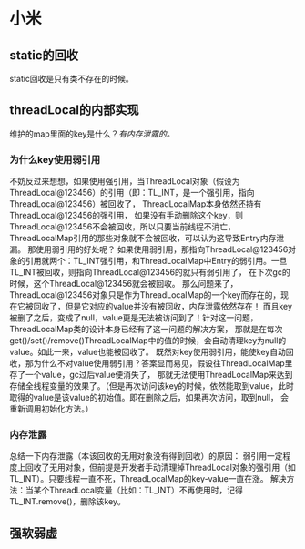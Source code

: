 # 小米
## static的回收
static回收是只有类不存在的时候。
## threadLocal的内部实现
维护的map里面的key是什么？*有内存泄露的。*
### 为什么key使用弱引用
不妨反过来想想，如果使用强引用，当ThreadLocal对象（假设为ThreadLocal@123456）的引用（即：TL_INT，是一个强引用，指向ThreadLocal@123456）被回收了，
ThreadLocalMap本身依然还持有ThreadLocal@123456的强引用，
如果没有手动删除这个key，则ThreadLocal@123456不会被回收，所以只要当前线程不消亡，ThreadLocalMap引用的那些对象就不会被回收，可以认为这导致Entry内存泄漏。
那使用弱引用的好处呢？
如果使用弱引用，那指向ThreadLocal@123456对象的引用就两个：TL_INT强引用，和ThreadLocalMap中Entry的弱引用。一旦TL_INT被回收，则指向ThreadLocal@123456的就只有弱引用了，
在下次gc的时候，这个ThreadLocal@123456就会被回收。
那么问题来了，ThreadLocal@123456对象只是作为ThreadLocalMap的一个key而存在的，现在它被回收了，但是它对应的value并没有被回收，内存泄露依然存在！
而且key被删了之后，变成了null，value更是无法被访问到了！针对这一问题，ThreadLocalMap类的设计本身已经有了这一问题的解决方案，
那就是在每次get()/set()/remove()ThreadLocalMap中的值的时候，会自动清理key为null的value。如此一来，value也能被回收了。
既然对key使用弱引用，能使key自动回收，那为什么不对value使用弱引用？答案显而易见，假设往ThreadLocalMap里存了一个value，gc过后value便消失了，
那就无法使用ThreadLocalMap来达到存储全线程变量的效果了。（但是再次访问该key的时候，依然能取到value，此时取得的value是该value的初始值。即在删除之后，如果再次访问，取到null，
会重新调用初始化方法。）

### 内存泄露
总结一下内存泄露（本该回收的无用对象没有得到回收）的原因：
弱引用一定程度上回收了无用对象，但前提是开发者手动清理掉ThreadLocal对象的强引用（如TL_INT）。只要线程一直不死，ThreadLocalMap的key-value一直在涨。
解决方法：当某个ThreadLocal变量（比如：TL_INT）不再使用时，记得TL_INT.remove()，删除该key。
## 强软弱虚
